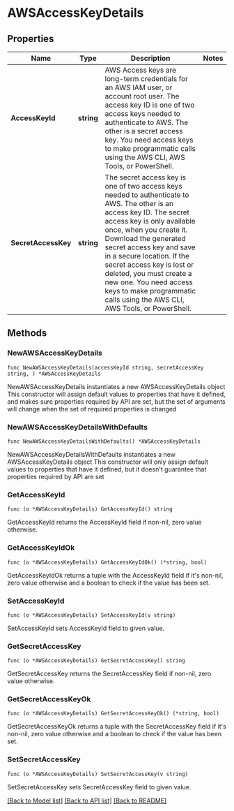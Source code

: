 # AWSAccessKeyDetails

## Properties

Name | Type | Description | Notes
------------ | ------------- | ------------- | -------------
**AccessKeyId** | **string** | AWS Access keys are long-term credentials for an AWS IAM user, or account root user. The access key ID is one of two access keys needed to authenticate to AWS. The other is a secret access key. You need access keys to make programmatic calls using the AWS CLI, AWS Tools, or PowerShell. | 
**SecretAccessKey** | **string** | The secret access key is one of two access keys needed to authenticate to AWS. The other is an access key ID. The secret access key is only available once, when you create it. Download the generated secret access key and save in a secure location. If the secret access key is lost or deleted, you must create a new one. You need access keys to make programmatic calls using the AWS CLI, AWS Tools, or PowerShell. | 

## Methods

### NewAWSAccessKeyDetails

`func NewAWSAccessKeyDetails(accessKeyId string, secretAccessKey string, ) *AWSAccessKeyDetails`

NewAWSAccessKeyDetails instantiates a new AWSAccessKeyDetails object
This constructor will assign default values to properties that have it defined,
and makes sure properties required by API are set, but the set of arguments
will change when the set of required properties is changed

### NewAWSAccessKeyDetailsWithDefaults

`func NewAWSAccessKeyDetailsWithDefaults() *AWSAccessKeyDetails`

NewAWSAccessKeyDetailsWithDefaults instantiates a new AWSAccessKeyDetails object
This constructor will only assign default values to properties that have it defined,
but it doesn't guarantee that properties required by API are set

### GetAccessKeyId

`func (o *AWSAccessKeyDetails) GetAccessKeyId() string`

GetAccessKeyId returns the AccessKeyId field if non-nil, zero value otherwise.

### GetAccessKeyIdOk

`func (o *AWSAccessKeyDetails) GetAccessKeyIdOk() (*string, bool)`

GetAccessKeyIdOk returns a tuple with the AccessKeyId field if it's non-nil, zero value otherwise
and a boolean to check if the value has been set.

### SetAccessKeyId

`func (o *AWSAccessKeyDetails) SetAccessKeyId(v string)`

SetAccessKeyId sets AccessKeyId field to given value.


### GetSecretAccessKey

`func (o *AWSAccessKeyDetails) GetSecretAccessKey() string`

GetSecretAccessKey returns the SecretAccessKey field if non-nil, zero value otherwise.

### GetSecretAccessKeyOk

`func (o *AWSAccessKeyDetails) GetSecretAccessKeyOk() (*string, bool)`

GetSecretAccessKeyOk returns a tuple with the SecretAccessKey field if it's non-nil, zero value otherwise
and a boolean to check if the value has been set.

### SetSecretAccessKey

`func (o *AWSAccessKeyDetails) SetSecretAccessKey(v string)`

SetSecretAccessKey sets SecretAccessKey field to given value.



[[Back to Model list]](../README.md#documentation-for-models) [[Back to API list]](../README.md#documentation-for-api-endpoints) [[Back to README]](../README.md)


